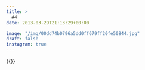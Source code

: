 ```yaml
---
title: >
  #4
date: 2013-03-29T21:13:29+00:00

image: "/img/00dd74b0796a5dd0ff679ff20fe50844.jpg"
draft: false
instagram: true
---
```


{{<photo src="/img/00dd74b0796a5dd0ff679ff20fe50844.jpg">}}
